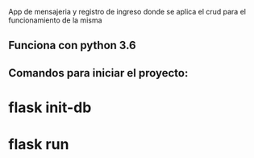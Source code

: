 App de mensajeria y registro de ingreso donde se aplica el crud para el funcionamiento de la misma

## Funciona con python 3.6
## Comandos para iniciar el proyecto:
# flask init-db
# flask run
